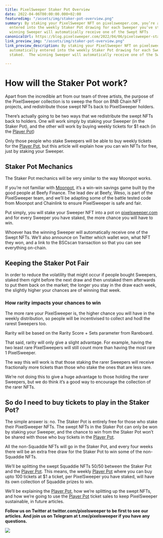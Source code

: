```yaml
---
title: PixelSweeper Staker Pot Overview
date: 2022-04-06T00:00:00.000+02:00
featuredimg: "/assets/img/staker-pot-overview.png"
summary: By staking your PixelSweeper NFT on pixelsweeper.com, you’re automatically
  entered into the weekly Staker Pot drawing for each Sweeper you’ve staked.  The
  winning Sweeper will automatically receive one of the Swept NFTs
canonicalUrl: https://blog.pixelsweeper.com/2022/04/06/pixelsweeper-staker-pot-overview/
link_preview_img: "/assets/img/staker-pot-overview.png"
link_preview_description: By staking your PixelSweeper NFT on pixelsweeper.com, you’re
  automatically entered into the weekly Staker Pot drawing for each Sweeper you’ve
  staked.  The winning Sweeper will automatically receive one of the Swept NFTs

---
```

# **How will the Staker Pot work?**

Apart from the incredible art from our team of three artists, the purpose of the PixelSweeper collection is to sweep the floor on BNB Chain NFT projects, and redistribute those swept NFTs back to PixelSweeper holders.

There’s actually going to be two ways that we redistribute the swept NFTs back to holders. One will work simply by staking your Sweeper (in the Staker Pot), and the other will work by buying weekly tickets for $1 each (in the [Player Pot](https://blog.pixelsweeper.com/2022/04/13/pixelsweeper-player-pot-overview/ "Player Pot Article"))

Only those people who stake Sweepers will be able to buy weekly tickets for the [Player Pot](https://blog.pixelsweeper.com/2022/04/13/pixelsweeper-player-pot-overview/ "Player Pot Overview"), but this article will explain how you can win NFTs for free, just by staking your Sweeper.

## **Staker Pot Mechanics**

The Staker Pot mechanics will be very similar to the way Moonpot works.

If you’re not familiar with [Moonpot](http://moonpot.com), it’s a win-win savings game built by the good people at Beefy Finance. The lead dev at Beefy, Weso, is part of the PixelSweeper team, and we’ll be adapting some of the battle tested code from Moonpot and Chainlink to ensure PixelSweeper is safe and fair.

Put simply, you will stake your Sweeper NFT into a pot on [pixelsweeper.com](http://pixelsweeper.com) and for every Sweeper you have staked, the more chance you will have to win.

Whoever has the winning Sweeper will automatically receive one of the Swept NFTs. We’ll also announce on Twitter which wallet won, what NFT they won, and a link to the BSCscan transaction so that you can see everything on-chain.

## **Keeping the Staker Pot Fair**

In order to reduce the volatility that might occur if people bought Sweepers, staked them right before the next draw and then unstaked them afterwards to put them back on the market; the longer you stay in the draw each week, the slightly higher your chances are of winning that week.

### **How rarity impacts your chances to win**

The more rare your PixelSweeper is, the higher chance you will have in the weekly distribution, so people will be incentivised to collect and hodl the rarest Sweepers too.

Rarity will be based on the Rarity Score + Sets parameter from Rareboard.

That said, rarity will only give a slight advantage. For example, having the two least rare PixelSweepers will still count more than having the most rare 1 PixelSweeper.

The way this will work is that those staking the rarer Sweepers will receive fractionally more tickets than those who stake the ones that are less rare.

We’re not doing this to give a huge advantage to those holding the rarer Sweepers, but we do think it’s a good way to encourage the collection of the rarer NFTs.

## **So do I need to buy tickets to play in the Staker Pot?**

The simple answer is: no. The Staker Pot is entirely free for those who stake their PixelSweeper NFTs. The swept NFTs in the Staker Pot can only be won by staking your Sweeper, and the chance to win from the Staker Pot won’t be shared with those who buy tickets in the [Player Pot](https://blog.pixelsweeper.com/2022/04/13/pixelsweeper-player-pot-overview/ "Player Pot Overview").

All the non-Squaddie NFTs will go in the Staker Pot, and every four weeks there will be an extra free draw for the Staker Pot to win some of the non-Squaddie NFTs.

We’ll be splitting the swept Squaddie NFTs 50/50 between the Staker Pot and the [Player Pot](https://blog.pixelsweeper.com/2022/04/13/pixelsweeper-player-pot-overview/ "Player Pot Overview"). This means, the weekly [Player Pot](https://blog.pixelsweeper.com/2022/04/13/pixelsweeper-player-pot-overview/ "Player Pot Overview") where you can buy upto 100 tickets at $1 a ticket, per PixelSweeper you have staked, will have its own collection of Squaddie prizes to win.

We’ll be explaining the [Player Pot](https://blog.pixelsweeper.com/2022/04/13/pixelsweeper-player-pot-overview/ "Player Pot Overview"), how we’re splitting up the swept NFTs, and how we’re going to use the [Player Pot](https://blog.pixelsweeper.com/2022/04/13/pixelsweeper-player-pot-overview/ "Player Pot Overview") ticket sales to keep PixelSweeper sustainable, in future articles.

**Follow us on Twitter at twitter.com/pixelsweeper to be first to see our articles. And join us on Telegram at t.me/pixelsweeper if you have any questions.**

![](/assets/img/untitled-design-10.png)